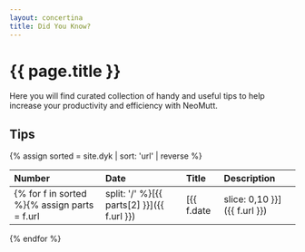 ```yaml
---
layout: concertina
title: Did You Know?
---
```

# {{ page.title }}
Here you will find curated collection of handy and useful tips to help increase your productivity and efficiency with NeoMutt.
## Tips



{% assign sorted = site.dyk | sort: 'url' | reverse %}

| Number | Date | Title | Description |
| :----- | :--- | :---- | :---------- |
{% for f in sorted %}{% assign parts = f.url | split: '/' %}[{{ parts[2] }}]({{ f.url }})|[{{ f.date | slice: 0,10 }}]({{ f.url }})|[{{f.title}}]({{ f.url }})|[{{ f.description }}]({{ f.url }})
{% endfor %}

